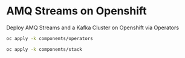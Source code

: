 # AMQ Streams on Openshift

Deploy AMQ Streams and a Kafka Cluster on Openshift via Operators

```bash
oc apply -k components/operators
```

```bash
oc apply -k components/stack
```
